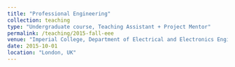 ```yaml
---
title: "Professional Engineering"
collection: teaching
type: "Undergraduate course, Teaching Assistant + Project Mentor"
permalink: /teaching/2015-fall-eee
venue: "Imperial College, Department of Electrical and Electronics Engineering"
date: 2015-10-01
location: "London, UK"
---
```

